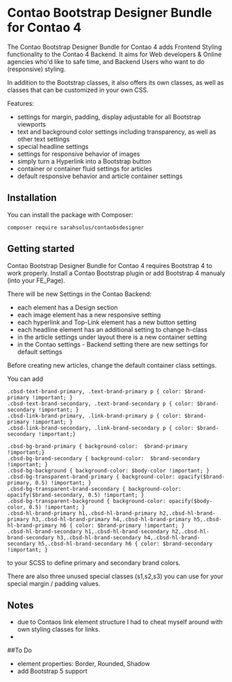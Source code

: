 # Contao Bootstrap Designer Bundle for Contao 4

The Contao Bootstrap Designer Bundle for Contao 4 adds Frontend Styling functionality to the Contao 4 Backend.
It aims for Web developers & Online agencies who'd like to safe time, and Backend Users who want to do (responsive) styling. 

In addition to the Bootstrap classes, it also offers its own classes, as well as classes that can be customized in your own CSS.

Features:
- settings for margin, padding, display adjustable for all Bootstrap viewports
- text and background color settings including transparency, as well as other text settings
- special headline settings
- settings for responsive behavior of images
- simply turn a Hyperlink into a Bootstrap button
- container or container fluid settings for articles
- default responsive behavior and article container settings

## Installation

You can install the package with Composer:

```
composer require sarahsolus/contaobsdesigner
```

## Getting started

Contao Bootstrap Designer Bundle for Contao 4 requires Bootstrap 4 to work properly.
Install a Contao Bootstrap plugin or add Bootstrap 4 manualy (into your FE_Page).

There will be new Settings in the Contao Backend:

- each element has a Design section
- each image element has a new responsive setting
- each hyperlink and Top-Link element has a new button setting
- each headline element has an additional setting to change h-class
- in the article settings under layout there is a new container setting
- in the Contao settings - Backend setting there are new settings for default settings


Before creating new articles, change the default container class settings.




You can add

```
.cbsd-text-brand-primary, .text-brand-primary p { color: $brand-primary !important; }
.cbsd-text-brand-secondary, .text-brand-secondary p { color: $brand-secondary !important; }
.cbsd-link-brand-primary, .link-brand-primary p { color: $brand-primary !important; }
.cbsd-link-brand-secondary, .link-brand-secondary p { color: $brand-secondary !important;}

.cbsd-bg-brand-primary { background-color:  $brand-primary !important;}
.cbsd-bg-brand-secondary { background-color:  $brand-secondary !important; }
.cbsd-bg-background { background-color: $body-color !important; }
.cbsd-bg-transparent-brand-primary { background-color: opacify($brand-primary, 0.5) !important; }
.cbsd-bg-transparent-brand-secondary { background-color: opacify($brand-secondary, 0.5) !important; }
.cbsd-bg-transparent-background { background-color: opacify($body-color, 0.5) !important; }
.cbsd-hl-brand-primary h1,.cbsd-hl-brand-primary h2,.cbsd-hl-brand-primary h3,.cbsd-hl-brand-primary h4,.cbsd-hl-brand-primary h5,.cbsd-hl-brand-primary h6 { color: $brand-primary !important; }
.cbsd-hl-brand-secondary h1,.cbsd-hl-brand-secondary h2,.cbsd-hl-brand-secondary h3,.cbsd-hl-brand-secondary h4,.cbsd-hl-brand-secondary h5,.cbsd-hl-brand-secondary h6 { color: $brand-secondary !important; }
```

to your SCSS to define primary and secondary brand colors.

There are also three unused special classes (s1,s2,s3) you can use for your special margin / padding values.

## Notes

- due to Contaos link element structure I had to cheat myself around with own styling classes for links. 
- 


##To Do

- element properties: Border, Rounded, Shadow
- add Bootstrap 5 support












